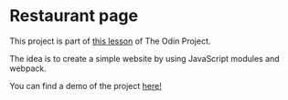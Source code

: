 # Restaurant page

This project is part of <a href="https://www.theodinproject.com/lessons/node-path-javascript-restaurant-page">this lesson</a> of The Odin Project.

The idea is to create a simple website by using JavaScript modules and webpack.

You can find a demo of the project <a href="https://budy6991.github.io/restaurant-page/">here!</a>


